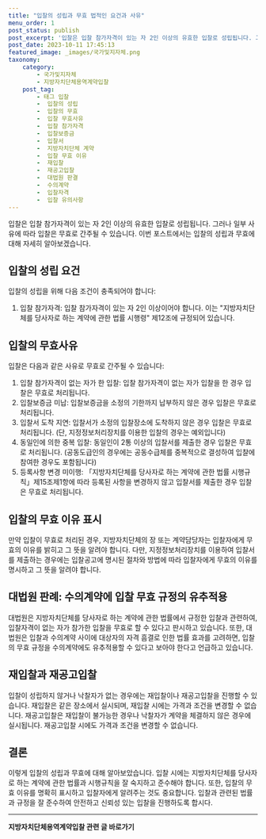 ```yaml
---
title: "입찰의 성립과 무효 법적인 요건과 사유"
menu_order: 1
post_status: publish
post_excerpt: '입찰은 입찰 참가자격이 있는 자 2인 이상의 유효한 입찰로 성립됩니다. 그러나 일부 사유에 따라 입찰은 무효로 간주될 수 있습니다. 이번 포스트에서는 입찰의 성립과 무효에 대해 자세히 알아보겠습니다.'
post_date: 2023-10-11 17:45:13
featured_image: _images/국가및지자체.png
taxonomy:
    category:
        - 국가및지자체
        - 지방자치단체용역계약입찰
    post_tag:
        - 태그 입찰
        -  입찰의 성립
        -  입찰의 무효
        -  입찰 무효사유
        -  입찰 참가자격
        -  입찰보증금
        -  입찰서
        -  지방자치단체 계약
        -  입찰 무효 이유
        -  재입찰
        -  재공고입찰
        -  대법원 판결
        -  수의계약
        -  입찰자격
        -  입찰 유의사항
---
```



입찰은 입찰 참가자격이 있는 자 2인 이상의 유효한 입찰로 성립됩니다. 그러나 일부 사유에 따라 입찰은 무효로 간주될 수 있습니다. 이번 포스트에서는 입찰의 성립과 무효에 대해 자세히 알아보겠습니다.

## 입찰의 성립 요건

입찰의 성립을 위해 다음 조건이 충족되어야 합니다:

1. 입찰 참가자격: 입찰 참가자격이 있는 자 2인 이상이어야 합니다. 이는 "지방자치단체를 당사자로 하는 계약에 관한 법률 시행령" 제12조에 규정되어 있습니다.

## 입찰의 무효사유

입찰은 다음과 같은 사유로 무효로 간주될 수 있습니다:

1. 입찰 참가자격이 없는 자가 한 입찰: 입찰 참가자격이 없는 자가 입찰을 한 경우 입찰은 무효로 처리됩니다.
2. 입찰보증금 미납: 입찰보증금을 소정의 기한까지 납부하지 않은 경우 입찰은 무효로 처리됩니다.
3. 입찰서 도착 지연: 입찰서가 소정의 입찰장소에 도착하지 않은 경우 입찰은 무효로 처리됩니다. (단, 지정정보처리장치를 이용한 입찰의 경우는 예외입니다)
4. 동일인에 의한 중복 입찰: 동일인이 2통 이상의 입찰서를 제출한 경우 입찰은 무효로 처리됩니다. (공동도급인의 경우에는 공동수급체를 중복적으로 결성하여 입찰에 참여한 경우도 포함됩니다)
5. 등록사항 변경 미이행: 「지방자치단체를 당사자로 하는 계약에 관한 법률 시행규칙」제15조제1항에 따라 등록된 사항을 변경하지 않고 입찰서를 제출한 경우 입찰은 무효로 처리됩니다.

## 입찰의 무효 이유 표시

만약 입찰이 무효로 처리된 경우, 지방자치단체의 장 또는 계약담당자는 입찰자에게 무효의 이유를 밝히고 그 뜻을 알려야 합니다. 다만, 지정정보처리장치를 이용하여 입찰서를 제출하는 경우에는 입찰공고에 명시된 절차와 방법에 따라 입찰자에게 무효의 이유를 명시하고 그 뜻을 알려야 합니다.

## 대법원 판례: 수의계약에 입찰 무효 규정의 유추적용

대법원은 지방자치단체를 당사자로 하는 계약에 관한 법률에서 규정한 입찰과 관련하여, 입찰자격이 없는 자가 참가한 입찰을 무효로 할 수 있다고 판시하고 있습니다. 또한, 대법원은 입찰과 수의계약 사이에 대상자의 자격 흠결로 인한 법률 효과를 고려하면, 입찰의 무효 규정을 수의계약에도 유추적용할 수 있다고 보아야 한다고 언급하고 있습니다.

## 재입찰과 재공고입찰

입찰이 성립하지 않거나 낙찰자가 없는 경우에는 재입찰이나 재공고입찰을 진행할 수 있습니다. 재입찰은 같은 장소에서 실시되며, 재입찰 시에는 가격과 조건을 변경할 수 없습니다. 재공고입찰은 재입찰이 불가능한 경우나 낙찰자가 계약을 체결하지 않은 경우에 실시됩니다. 재공고입찰 시에도 가격과 조건을 변경할 수 없습니다.

## 결론

이렇게 입찰의 성립과 무효에 대해 알아보았습니다. 입찰 시에는 지방자치단체를 당사자로 하는 계약에 관한 법률과 시행규칙을 잘 숙지하고 준수해야 합니다. 또한, 입찰의 무효 이유를 명확히 표시하고 입찰자에게 알려주는 것도 중요합니다. 입찰과 관련된 법률과 규정을 잘 준수하여 안전하고 신뢰성 있는 입찰을 진행하도록 합시다.
<!-- wp:separator -->
<hr class="wp-block-separator has-alpha-channel-opacity"/>
<!-- /wp:separator -->

<!-- wp:group {"backgroundColor":"base","layout":{"type":"constrained"}} -->
<div class="wp-block-group has-base-background-color has-background"><!-- wp:paragraph {"align":"center","fontSize":"medium"} -->
<p class="has-text-align-center has-large-font-size"><strong>지방자치단체용역계약입찰 관련 글 바로가기</strong></p>
<!-- /wp:paragraph -->


<!-- wp:latest-posts
{"categories":[{"id":7150,"count":19,"description":"","link":"https://uknowlaw.com/category/%ec%a7%80%eb%b0%a9%ec%9e%90%ec%b9%98%eb%8b%a8%ec%b2%b4%ec%9a%a9%ec%97%ad%ea%b3%84%ec%95%bd%ec%9e%85%ec%b0%b0/","name":"지방자치단체용역계약입찰","slug":"지방자치단체용역계약입찰","taxonomy":"category","parent":0,"meta":[],"_links":{"self":[{"href":"https://uknowlaw.com/wp-json/wp/v2/categories/7150"}],"collection":[{"href":"https://uknowlaw.com/wp-json/wp/v2/categories"}],"about":[{"href":"https://uknowlaw.com/wp-json/wp/v2/taxonomies/category"}],"wp:post_type":[{"href":"https://uknowlaw.com/wp-json/wp/v2/posts?categories=7150"}],"curies":[{"name":"wp","href":"https://api.w.org/{rel}","templated":true}]}}],"postsToShow":100,"excerptLength":28,"postLayout":"grid","columns":2,"featuredImageAlign":"left","featuredImageSizeSlug":"large","fontSize":18px} /--></div>
<!-- /wp:group -->